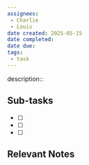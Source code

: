 ```yaml
---
assignees:
 - Charlie
 - Louis
date created: 2025-05-15
date completed:
date due: 
tags: 
 - task
---
```


description::<br>

## Sub-tasks

 - [ ] 
 - [ ] 
 - [ ] 

## Relevant Notes

